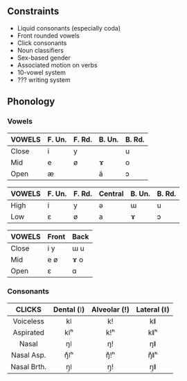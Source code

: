 ## Constraints
- Liquid consonants (especially coda)
- Front rounded vowels
- Click consonants
- Noun classifiers
- Sex-based gender
- Associated motion on verbs
- 10-vowel system
- ??? writing system

## Phonology

### Vowels

| VOWELS    | F. Un. | F. Rd. | B. Un. | B. Rd. |
| ---       | ---    | ---    | ---    | ---    |
| Close     | i      | y      |        | u      |
| Mid       | e      | ø      | ɤ      | o      |
| Open      | æ      |        | ä      | ɔ      |


| VOWELS | F. Un. | F. Rd. | Central | B. Un. | B. Rd. |
| ---    | ---    | ---    | ---     | ---    | ---    |
| High   | i      | y      | ə       | ɯ      | u      |
| Low    | ɛ      | ø      | a       | ɤ      | ɔ      |

| VOWELS    | Front | Back   |
| ---       | ---   | ---    |
| Close     | i y   | ɯ u    |
| Mid       | e ø   | ɤ o    |
| Open      | ɛ     | ɑ      |

### Consonants

| CLICKS      | Dental (ǀ) | Alveolar (ǃ) | Lateral (ǁ) |
|:---:        |:---:       |:---:         |:---:        |
| Voiceless   | kǀ         | kǃ           | kǁ          |
| Aspirated   | kǀʰ        | kǃʰ          | kǁʰ         |
| Nasal       | ŋǀ         | ŋǃ           | ŋǁ          |
| Nasal Asp.  | ŋ̊ǀʰ        | ŋ̊ǃʰ          | ŋ̊ǁʰ         |
| Nasal Brth. | ŋ̤ǀ         | ŋ̤ǃ           | ŋ̤ǁ          |
